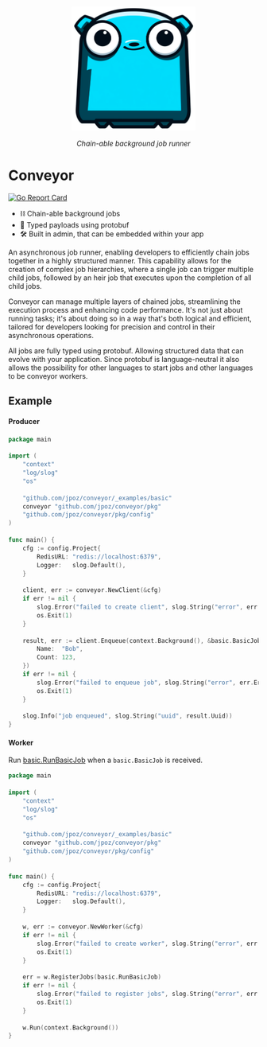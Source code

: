 <p align="center">
  <img src="https://raw.githubusercontent.com/jpoz/conveyor/main/misc/logo.png" height="250" alt="Conveyor Gopher" />
</p>
<p align="center">
  <em>Chain-able background job runner</em>
</p>

# Conveyor

[![Go Report Card](https://goreportcard.com/badge/github.com/jpoz/conveyor)](https://goreportcard.com/report/github.com/jpoz/conveyor)

- ⛓️  Chain-able background jobs
- 📠 Typed payloads using protobuf
- 🛠️ Built in admin, that can be embedded within your app

An asynchronous job runner, enabling developers to efficiently chain jobs together in a highly structured manner. This capability allows for the creation of complex job hierarchies, where a single job can trigger multiple child jobs, followed by an heir job that executes upon the completion of all child jobs.

Conveyor can manage multiple layers of chained jobs, streamlining the execution process and enhancing code performance. It's not just about running tasks; it's about doing so in a way that's both logical and efficient, tailored for developers looking for precision and control in their asynchronous operations.

All jobs are fully typed using protobuf. Allowing structured data that can evolve with your application. Since protobuf is language-neutral it also allows the possibility for other languages to start jobs and other languages to be conveyor workers.

## Example

#### Producer

```go
package main

import (
	"context"
	"log/slog"
	"os"

	"github.com/jpoz/conveyor/_examples/basic"
	conveyor "github.com/jpoz/conveyor/pkg"
	"github.com/jpoz/conveyor/pkg/config"
)

func main() {
	cfg := config.Project{
		RedisURL: "redis://localhost:6379",
		Logger:   slog.Default(),
	}

	client, err := conveyor.NewClient(&cfg)
	if err != nil {
		slog.Error("failed to create client", slog.String("error", err.Error()))
		os.Exit(1)
	}

	result, err := client.Enqueue(context.Background(), &basic.BasicJob{
		Name:  "Bob",
		Count: 123,
	})
	if err != nil {
		slog.Error("failed to enqueue job", slog.String("error", err.Error()))
		os.Exit(1)
	}

	slog.Info("job enqueued", slog.String("uuid", result.Uuid))
}
```

#### Worker

Run [basic.RunBasicJob](_examples/basic/work.go) when a `basic.BasicJob` is received.

```go
package main

import (
	"context"
	"log/slog"
	"os"

	"github.com/jpoz/conveyor/_examples/basic"
	conveyor "github.com/jpoz/conveyor/pkg"
	"github.com/jpoz/conveyor/pkg/config"
)

func main() {
	cfg := config.Project{
		RedisURL: "redis://localhost:6379",
		Logger:   slog.Default(),
	}

	w, err := conveyor.NewWorker(&cfg)
	if err != nil {
		slog.Error("failed to create worker", slog.String("error", err.Error()))
		os.Exit(1)
	}

	err = w.RegisterJobs(basic.RunBasicJob)
	if err != nil {
		slog.Error("failed to register jobs", slog.String("error", err.Error()))
		os.Exit(1)
	}

	w.Run(context.Background())
}
```
